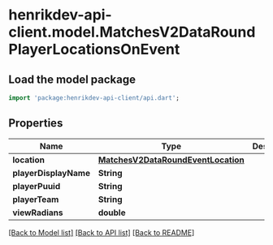 # henrikdev-api-client.model.MatchesV2DataRoundPlayerLocationsOnEvent

## Load the model package
```dart
import 'package:henrikdev-api-client/api.dart';
```

## Properties
Name | Type | Description | Notes
------------ | ------------- | ------------- | -------------
**location** | [**MatchesV2DataRoundEventLocation**](MatchesV2DataRoundEventLocation.md) |  | 
**playerDisplayName** | **String** |  | 
**playerPuuid** | **String** |  | 
**playerTeam** | **String** |  | 
**viewRadians** | **double** |  | 

[[Back to Model list]](../README.md#documentation-for-models) [[Back to API list]](../README.md#documentation-for-api-endpoints) [[Back to README]](../README.md)


